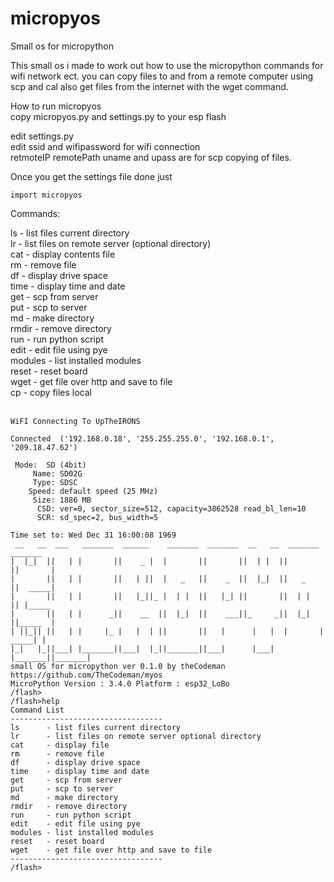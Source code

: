 # micropyosSmall os for micropythonThis small os i made to work out how to use the micropython commands for wifi network ect.you can copy files to and from a remote computer using scp and cal also get files from the internet with the wget command.How to run micropyos<br /> copy micropyos.py and settings.py to your esp flash <br />edit settings.py <br /> edit ssid and wifipassword for wifi connection<br /> retmoteIP remotePath uname and upass are for scp copying of files.<br /> Once you get the settings file done just <br /> ```import micropyos```Commands:<br /> ls      - list files current directory<br /> lr      - list files on remote server (optional directory)<br /> cat     - display contents file<br /> rm      - remove file<br /> df      - display drive space<br /> time    - display time and date<br /> get     - scp from server<br /> put     - scp to server<br /> md      - make directory<br /> rmdir   - remove directory<br /> run     - run python script<br /> edit    - edit file using pye<br /> modules - list installed modules<br /> reset   - reset board<br /> wget    - get file over http and save to file<br /> cp 		- copy files local <br /> <br /> ```WiFI Connecting To UpTheIRONSConnected  ('192.168.0.18', '255.255.255.0', '192.168.0.1', '209.18.47.62') Mode:  SD (4bit)     Name: SD02G      Type: SDSC     Speed: default speed (25 MHz)      Size: 1886 MB       CSD: ver=0, sector_size=512, capacity=3862528 read_bl_len=10       SCR: sd_spec=2, bus_width=5 Time set to: Wed Dec 31 16:00:08 1969  __   __  ___   _______  ______    _______  _______  __   __  _______  _______ |  |_|  ||   | |       ||    _ |  |       ||       ||  | |  ||       ||       | |       ||   | |       ||   | ||  |   _   ||    _  ||  |_|  ||   _   ||  _____| |       ||   | |       ||   |_||_ |  | |  ||   |_| ||       ||  | |  || |_____ |       ||   | |      _||    __  ||  |_|  ||    ___||_     _||  |_|  ||_____  | | ||_|| ||   | |     |_ |   |  | ||       ||   |      |   |  |       | _____| | |_|   |_||___| |_______||___|  |_||_______||___|      |___|  |_______||_______| small OS for micropython ver 0.1.0 by theCodeman https://github.com/TheCodeman/myos MicroPython Version : 3.4.0 Platform : esp32_LoBo /flash> /flash>help Command List ---------------------------------- ls      - list files current directory lr      - list files on remote server optional directory cat     - display file rm      - remove file df      - display drive space time    - display time and date get     - scp from server put     - scp to server md      - make directory rmdir   - remove directory run     - run python script edit    - edit file using pye modules - list installed modules reset   - reset board wget    - get file over http and save to file ---------------------------------- /flash> ```